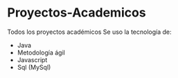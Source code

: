 # Proyectos-Academicos
Todos los proyectos académicos 
Se uso la tecnología de:
- Java
- Metodología ágil
- Javascript
- Sql (MySql)
